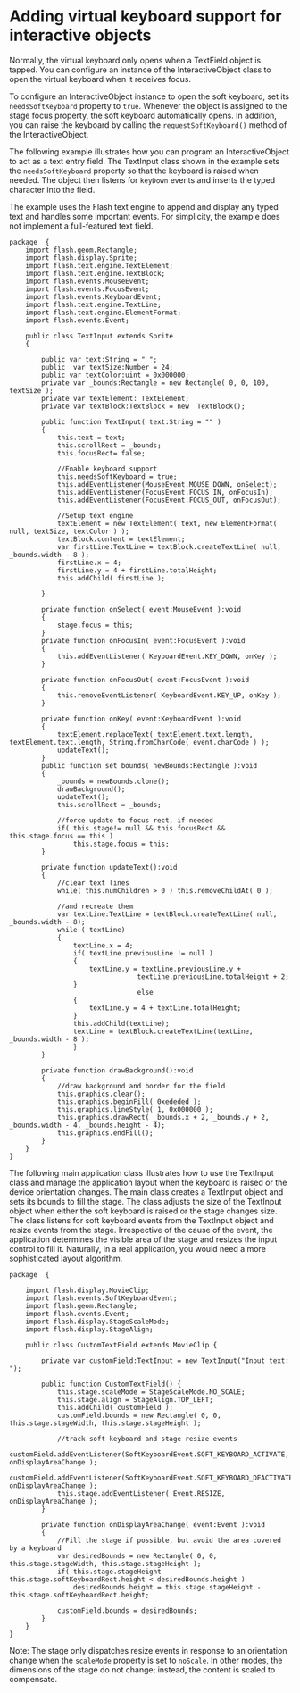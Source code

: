 # Adding virtual keyboard support for interactive objects

Normally, the virtual keyboard only opens when a TextField object is tapped. You
can configure an instance of the InteractiveObject class to open the virtual
keyboard when it receives focus.

To configure an InteractiveObject instance to open the soft keyboard, set its
`needsSoftKeyboard` property to `true`. Whenever the object is assigned to the
stage focus property, the soft keyboard automatically opens. In addition, you
can raise the keyboard by calling the `requestSoftKeyboard()` method of the
InteractiveObject.

The following example illustrates how you can program an InteractiveObject to
act as a text entry field. The TextInput class shown in the example sets the
`needsSoftKeyboard` property so that the keyboard is raised when needed. The
object then listens for `keyDown` events and inserts the typed character into
the field.

The example uses the Flash text engine to append and display any typed text and
handles some important events. For simplicity, the example does not implement a
full-featured text field.

    package  {
    	import flash.geom.Rectangle;
    	import flash.display.Sprite;
    	import flash.text.engine.TextElement;
    	import flash.text.engine.TextBlock;
    	import flash.events.MouseEvent;
    	import flash.events.FocusEvent;
    	import flash.events.KeyboardEvent;
    	import flash.text.engine.TextLine;
    	import flash.text.engine.ElementFormat;
    	import flash.events.Event;

    	public class TextInput extends Sprite
    	{

    		public var text:String = " ";
    		public  var textSize:Number = 24;
    		public var textColor:uint = 0x000000;
    		private var _bounds:Rectangle = new Rectangle( 0, 0, 100, textSize );
    		private var textElement: TextElement;
    		private var textBlock:TextBlock = new  TextBlock();

    		public function TextInput( text:String = "" )
    		{
    			this.text = text;
    			this.scrollRect = _bounds;
    			this.focusRect= false;

    			//Enable keyboard support
    			this.needsSoftKeyboard = true;
    			this.addEventListener(MouseEvent.MOUSE_DOWN, onSelect);
    			this.addEventListener(FocusEvent.FOCUS_IN, onFocusIn);
    			this.addEventListener(FocusEvent.FOCUS_OUT, onFocusOut);

    			//Setup text engine
    			textElement = new TextElement( text, new ElementFormat( null, textSize, textColor ) );
    			textBlock.content = textElement;
    			var firstLine:TextLine = textBlock.createTextLine( null, _bounds.width - 8 );
    			firstLine.x = 4;
    			firstLine.y = 4 + firstLine.totalHeight;
    			this.addChild( firstLine );

    		}

    		private function onSelect( event:MouseEvent ):void
    		{
    			stage.focus = this;
    		}
    		private function onFocusIn( event:FocusEvent ):void
    		{
    			this.addEventListener( KeyboardEvent.KEY_DOWN, onKey );
    		}

    		private function onFocusOut( event:FocusEvent ):void
    		{
    			this.removeEventListener( KeyboardEvent.KEY_UP, onKey );
    		}

    		private function onKey( event:KeyboardEvent ):void
    		{
    			textElement.replaceText( textElement.text.length, textElement.text.length, String.fromCharCode( event.charCode ) );
    			updateText();
    		}
    		public function set bounds( newBounds:Rectangle ):void
    		{
    			_bounds = newBounds.clone();
    			drawBackground();
    			updateText();
    			this.scrollRect = _bounds;

    			//force update to focus rect, if needed
    			if( this.stage!= null && this.focusRect && this.stage.focus == this )
    				this.stage.focus = this;
    		}

    		private function updateText():void
    		{
    			//clear text lines
    			while( this.numChildren > 0 ) this.removeChildAt( 0 );

    			//and recreate them
    			var textLine:TextLine = textBlock.createTextLine( null, _bounds.width - 8);
    			while ( textLine)
    			{
    				textLine.x = 4;
    				if( textLine.previousLine != null )
    				{
    					textLine.y = textLine.previousLine.y +
    								textLine.previousLine.totalHeight + 2;
    				}
    								else
    				{
    					textLine.y = 4 + textLine.totalHeight;
    				}
    				this.addChild(textLine);
    				textLine = textBlock.createTextLine(textLine, _bounds.width - 8 );
    				}
    		}

    		private function drawBackground():void
    		{
    			//draw background and border for the field
    			this.graphics.clear();
    			this.graphics.beginFill( 0xededed );
    			this.graphics.lineStyle( 1, 0x000000 );
    			this.graphics.drawRect( _bounds.x + 2, _bounds.y + 2, _bounds.width - 4, _bounds.height - 4);
    			this.graphics.endFill();
    		}
    	}
    }

The following main application class illustrates how to use the TextInput class
and manage the application layout when the keyboard is raised or the device
orientation changes. The main class creates a TextInput object and sets its
bounds to fill the stage. The class adjusts the size of the TextInput object
when either the soft keyboard is raised or the stage changes size. The class
listens for soft keyboard events from the TextInput object and resize events
from the stage. Irrespective of the cause of the event, the application
determines the visible area of the stage and resizes the input control to fill
it. Naturally, in a real application, you would need a more sophisticated layout
algorithm.

    package  {

    	import flash.display.MovieClip;
    	import flash.events.SoftKeyboardEvent;
    	import flash.geom.Rectangle;
    	import flash.events.Event;
    	import flash.display.StageScaleMode;
    	import flash.display.StageAlign;

    	public class CustomTextField extends MovieClip {

    		private var customField:TextInput = new TextInput("Input text: ");

    		public function CustomTextField() {
    			this.stage.scaleMode = StageScaleMode.NO_SCALE;
    			this.stage.align = StageAlign.TOP_LEFT;
    			this.addChild( customField );
    			customField.bounds = new Rectangle( 0, 0, this.stage.stageWidth, this.stage.stageHeight );

    			//track soft keyboard and stage resize events
    			customField.addEventListener(SoftKeyboardEvent.SOFT_KEYBOARD_ACTIVATE, onDisplayAreaChange );
    			customField.addEventListener(SoftKeyboardEvent.SOFT_KEYBOARD_DEACTIVATE, onDisplayAreaChange );
    			this.stage.addEventListener( Event.RESIZE, onDisplayAreaChange );
    		}

    		private function onDisplayAreaChange( event:Event ):void
    		{
    			//Fill the stage if possible, but avoid the area covered by a keyboard
    			var desiredBounds = new Rectangle( 0, 0, this.stage.stageWidth, this.stage.stageHeight );
    			if( this.stage.stageHeight - this.stage.softKeyboardRect.height < desiredBounds.height )
    				desiredBounds.height = this.stage.stageHeight - this.stage.softKeyboardRect.height;

    			customField.bounds = desiredBounds;
    		}
    	}
    }

Note: The stage only dispatches resize events in response to an orientation
change when the `scaleMode` property is set to `noScale`. In other modes, the
dimensions of the stage do not change; instead, the content is scaled to
compensate.
